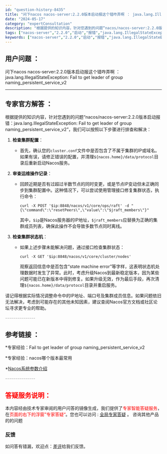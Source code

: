 ```yaml
---
id: "question-history-8435"
title: "问下nacos nacos-server:2.2.0版本启动报这个错咋弄啊 ： java.lang.Ill"
date: "2024-05-17"
category: "expertConsultation"
description: "根据提供的知识内容，针对您遇到的问题“nacos/nacos-server:2.2.0版本启动报错：java.lang.IllegalStateException: Fail to get leader of group naming_persistent_service_v2”，我们可以按照以下步"
tags: ["nacos-server","2.2.0","启动","报错","java.lang.IllegalStateException","Fail to get leader","group naming_persistent_service_v2"]
keywords: ["nacos-server","2.2.0","启动","报错","java.lang.IllegalStateException","Fail to get leader","group naming_persistent_service_v2"]
---
```


## 用户问题 ： 
 问下nacos nacos-server:2.2.0版本启动报这个错咋弄啊 ： java.lang.IllegalStateException: Fail to get leader of group naming_persistent_service_v2  

---------------
## 专家官方解答 ：

根据提供的知识内容，针对您遇到的问题“nacos/nacos-server:2.2.0版本启动报错：java.lang.IllegalStateException: Fail to get leader of group naming_persistent_service_v2”，我们可以按照以下步骤进行排查和解决：

1. **检查集群配置**：
   - 首先，确认您的`cluster.conf`文件中是否包含了不属于集群的IP或域名。如果有误，请修正错误的配置，并清理`${nacos.home}/data/protocol`目录后重新启动Nacos服务。

2. **审查运维操作记录**：
   - 回顾近期是否有过超过半数节点的同时变更，或是节点IP变动但未正确同步到集群配置中。这种情况下，可以尝试使用管理接口修复集群状态，执行命令：
     ```
     curl -X POST '$ip:8848/nacos/v1/core/ops/raft' -d "{\"command\":\"resetPeers\",\"value\":\"$jraft_members\"}"
     ```
     其中，`$ip`是Nacos服务器的IP地址，`$jraft_members`应替换为正确的集群成员列表，确保此操作不会导致多数节点同时离线。

3. **检查集群状态机**：
   - 如果上述步骤未能解决问题，通过接口检查集群状态：
     ```
     curl -X GET '$ip:8848/nacos/v1/core/cluster/nodes'
     ```
     观察返回信息中是否包含“state machine error”等字样，这表明状态机处理数据时发生了异常。此时，考虑升级Nacos到最新稳定版本，因为某些问题可能已在新版本中得到修复。如果升级无效，作为最后手段，再次清理`${nacos.home}/data/protocol`目录并重启服务。

请记得根据实际情况调整命令中的IP地址、端口号及集群成员信息。如果问题依旧无法解决，考虑到可能存在的其他未知因素，建议查阅Nacos官方文档或社区论坛寻求更专业的帮助。


<font color="#949494">---------------</font> 


## 参考链接 ：

*专家经验：Fail to get leader of group naming_persistent_service_v2 
 
 *专家经验：nacos哪个版本最常用 
 
 *[Nacos系统参数介绍](https://nacos.io/docs/latest/guide/admin/system-configurations)


 <font color="#949494">---------------</font> 
 


## <font color="#FF0000">答疑服务说明：</font> 

本内容经由技术专家审阅的用户问答的镜像生成，我们提供了<font color="#FF0000">专家智能答疑服务</font>，在<font color="#FF0000">页面的右下的浮窗”专家答疑“</font>。您也可以访问 : [全局专家答疑](https://answer.opensource.alibaba.com/docs/intro) 。 咨询其他产品的的问题

### 反馈
如问答有错漏，欢迎点：[差评](https://ai.nacos.io/user/feedbackByEnhancerGradePOJOID?enhancerGradePOJOId=13655)给我们反馈。
